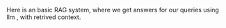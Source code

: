 Here is an basic RAG system, where we get answers for our queries using llm , with retrived context.
